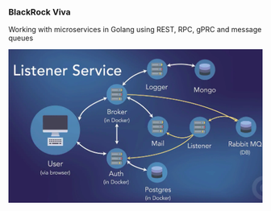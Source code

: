 ### BlackRock Viva

Working with microservices in Golang using REST, RPC, gPRC and message queues

![System_Architecture](system_architecture.png)
